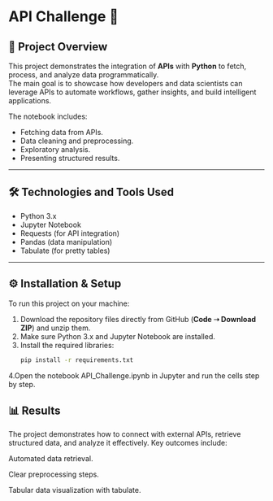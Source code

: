 # API Challenge 🚀

## 📌 Project Overview  
This project demonstrates the integration of **APIs** with **Python** to fetch, process, and analyze data programmatically.  
The main goal is to showcase how developers and data scientists can leverage APIs to automate workflows, gather insights, and build intelligent applications.  

The notebook includes:  
- Fetching data from APIs.  
- Data cleaning and preprocessing.  
- Exploratory analysis.  
- Presenting structured results.  

---

## 🛠️ Technologies and Tools Used  
- Python 3.x  
- Jupyter Notebook  
- Requests (for API integration)  
- Pandas (data manipulation)  
- Tabulate (for pretty tables)  

---

## ⚙️ Installation & Setup  

To run this project on your machine:  

1. Download the repository files directly from GitHub (**Code ➝ Download ZIP**) and unzip them.  
2. Make sure Python 3.x and Jupyter Notebook are installed.  
3. Install the required libraries:  
   ```bash
   pip install -r requirements.txt
4.Open the notebook API_Challenge.ipynb in Jupyter and run the cells step by step.

## 📊 Results

The project demonstrates how to connect with external APIs, retrieve structured data, and analyze it effectively.
Key outcomes include:

Automated data retrieval.

Clear preprocessing steps.

Tabular data visualization with tabulate.

